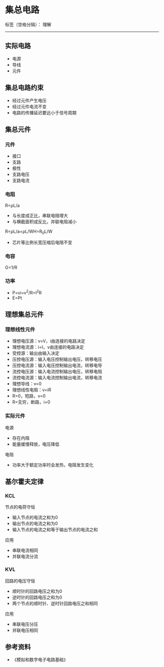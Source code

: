 # 集总电路

标签（空格分隔）： 理解

---

## 实际电路

* 电源
* 导线
* 元件

## 集总电路约束

* 经过元件产生电压
* 经过元件电流不变
* 电路的传播延迟要远小于信号周期

## 集总元件

### 元件

* 接口
* 支路
* 极性
* 支路电压
* 支路电流

### 电阻

R=ρL/a

* 与长度成正比，串联电阻增大
* 与横截面积成反比，并联电阻减小

R=ρL/a=ρL/WH=R<sub>0</sub>L/W

* 芯片等比例长宽压缩后电阻不变

### 电容

G=1/R

### 功率

* P=vi=v<sup>2</sup>/R=I<sup>2</sup>R
* E=Pt

## 理想集总元件

### 理想线性元件

* 理想电压源：v=V，i由连接的电路决定
* 理想电流源：i=I，v由连接的电路决定
* 受控源：输出由输入决定
 * 压控电压源：输入电压控制输出电压，转移电压
 * 压控电流源：输入电压控制输出电流，转移电导
 * 流控电压源：输入电流控制输出电压，转移电阻
 * 流控电流源：输入电流控制输出电流，转移电流
* 理想导线：v=0
* 理想线性电阻：v=iR
 * R=0，短路，v=0
 * R=无穷，断路，i=0

### 实际元件

电源

* 存在内阻
* 能量缓慢释放，电压降低

电阻

* 功率大于额定功率时会发热，电阻发生变化

## 基尔霍夫定律

### KCL

节点的电荷守恒

* 输入节点的电流之和为0
* 输出节点的电流之和为0
* 输入节点的电流之和等于输出节点的电流之和

应用

* 串联电流相同
* 并联电流分流

### KVL

回路的电压守恒

* 顺时针的回路电压之和为0
* 逆时针的回路电压之和为0
* 两个节点的顺时针、逆时针回路电压之和相同

应用

* 串联电压分压
* 并联电压相同

## 参考资料

* 《模拟和数字电子电路基础》
